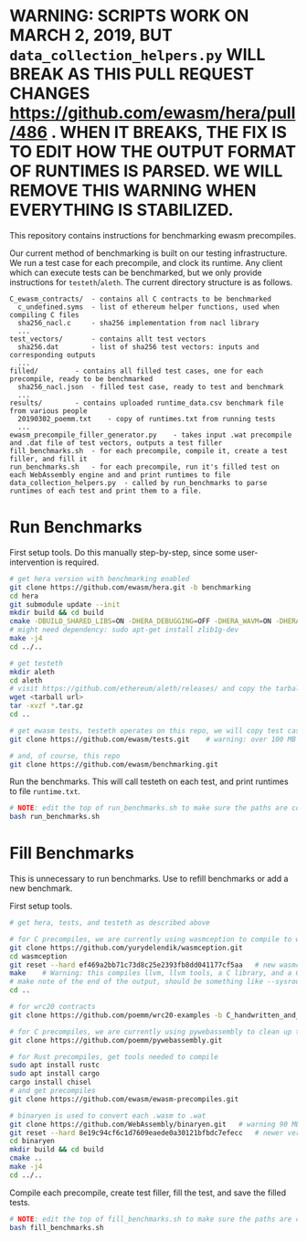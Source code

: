 


# WARNING: SCRIPTS WORK ON MARCH 2, 2019, BUT `data_collection_helpers.py` WILL BREAK AS THIS PULL REQUEST CHANGES https://github.com/ewasm/hera/pull/486 . WHEN IT BREAKS, THE FIX IS TO EDIT HOW THE OUTPUT FORMAT OF RUNTIMES IS PARSED. WE WILL REMOVE THIS WARNING WHEN EVERYTHING IS STABILIZED.


This repository contains instructions for benchmarking ewasm precompiles.

Our current method of benchmarking is built on our testing infrastructure. We run a test case for each precompile, and clock its runtime. Any client which can execute tests can be benchmarked, but we only provide instructions for `testeth`/`aleth`. The current directory structure is as follows.

```
C_ewasm_contracts/	- contains all C contracts to be benchmarked
  c_undefined.syms	- list of ethereum helper functions, used when compiling C files
  sha256_nacl.c		- sha256 implementation from nacl library
  ...
test_vectors/		- contains allt test vectors
  sha256.dat		- list of sha256 test vectors: inputs and corresponding outputs
  ...
filled/			- contains all filled test cases, one for each precompile, ready to be benchmarked
  sha256_nacl.json	- filled test case, ready to test and benchmark
  ...
results/		- contains uploaded runtime_data.csv benchmark file from various people
  20190302_poemm.txt	- copy of runtimes.txt from running tests
  ...
ewasm_precompile_filler_generator.py	- takes input .wat precompile and .dat file of test vectors, outputs a test filler
fill_benchmarks.sh  - for each precompile, compile it, create a test filler, and fill it
run_benchmarks.sh   - for each precompile, run it's filled test on each WebAssembly engine and and print runtimes to file
data_collection_helpers.py	- called by run_benchmarks to parse runtimes of each test and print them to a file.
```




# Run Benchmarks

First setup tools. Do this manually step-by-step, since some user-intervention is required.

```sh
# get hera version with benchmarking enabled
git clone https://github.com/ewasm/hera.git -b benchmarking
cd hera
git submodule update --init
mkdir build && cd build
cmake -DBUILD_SHARED_LIBS=ON -DHERA_DEBUGGING=OFF -DHERA_WAVM=ON -DHERA_WABT=ON ..
# might need dependency: sudo apt-get install zlib1g-dev
make -j4
cd ../..

# get testeth
mkdir aleth
cd aleth
# visit https://github.com/ethereum/aleth/releases/ and copy the tarball url for your system (linux or darwin)
wget <tarball url> 
tar -xvzf *.tar.gz
cd ..

# get ewasm tests, testeth operates on this repo, we will copy test cases into here for benchmarking
git clone https://github.com/ewasm/tests.git	# warning: over 100 MB

# and, of course, this repo
git clone https://github.com/ewasm/benchmarking.git
```

Run the benchmarks. This will call testeth on each test, and print runtimes to file `runtime.txt`.

```sh
# NOTE: edit the top of run_benchmarks.sh to make sure the paths are correct
bash run_benchmarks.sh
```







# Fill Benchmarks

This is unnecessary to run benchmarks. Use to refill benchmarks or add a new benchmark.

First setup tools.

```sh
# get hera, tests, and testeth as described above

# for C precompiles, we are currently using wasmception to compile to wasm
git clone https://github.com/yurydelendik/wasmception.git
cd wasmception
git reset --hard ef469a2bb71c73d8c25e2393fb8dd041177cf5aa	# new wasmception outputs wasm with imports like __syscall1, so use old wasmception for now
make	# Warning: this compiles llvm, llvm tools, a C library, and a C++ library. Requires lots of internet bandwidth, RAM, disk-space, and one hour compiling on a mid-level laptop.
# make note of the end of the output, should be something like --sysroot=/home/user/repos/benchmarking/wasmception/sysroot
cd ..

# for wrc20 contracts
git clone https://github.com/poemm/wrc20-examples -b C_handwritten_and_tester

# for C precompiles, we are currently using pywebassembly to clean up the wasm
git clone https://github.com/poemm/pywebassembly.git

# for Rust precompiles, get tools needed to compile
sudo apt install rustc
sudo apt install cargo
cargo install chisel
# and get precompiles
git clone https://github.com/ewasm/ewasm-precompiles.git

# binaryen is used to convert each .wasm to .wat
git clone https://github.com/WebAssembly/binaryen.git	# warning 90 MB, can also download precompiled binaries which are 15 MB
git reset --hard 8e19c94cf6c1d7609eaede0a30121bfbdc7efecc	# newer versions of binaryen cause errors, use older version for now
cd binaryen
mkdir build && cd build
cmake ..
make -j4
cd ../..
```

Compile each precompile, create test filler, fill the test, and save the filled tests.

```sh
# NOTE: edit the top of fill_benchmarks.sh to make sure the paths are correct
bash fill_benchmarks.sh
```

